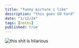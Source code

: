 ```yaml
---
title: "funny picture i like"
description: "this goes SO hard"
date: "1/12/24"
tags: [notes]
published: true
---
```


![this shit is hilarious](https://media.discordapp.net/attachments/687192357031903245/1194209988126711888/IMG_9347.png)
